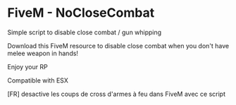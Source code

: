 # FiveM - NoCloseCombat
Simple script to disable close combat / gun whipping 


Download this FiveM resource to disable close combat when you don't have melee weapon in hands!

Enjoy your RP

Compatible with ESX


[FR] desactive les coups de cross d'armes à feu dans FiveM avec ce script 
